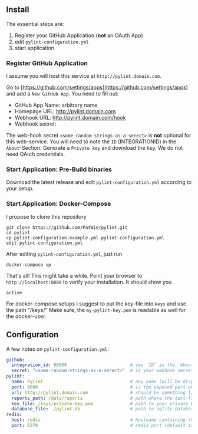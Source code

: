 ## Install

The essential steps are:

1. Register your GitHub Application (**not** an OAuth App)
2. edit `pylint-configuration.yml`
3. start application

### Register GitHub Application

I assume you will host this service at `http://pylint.domain.com`.

Go to [https://github.com/settings/apps](https://github.com/settings/apps) and add a `New GitHub App`.
You need to fill out:
- GitHub App Name: arbitrary name
- Homepage URL: http://pylint.domain.com
- Webhook URL: http://pylint.domain.com/hook
- Webhook secret: <some-random-strings-as-a-serect>

The web-hook secret `<some-random-strings-as-a-serect>` is **not** optional for this web-service. You will need to note the `ID` (INTEGRATIONID) in the `About`-Section. Generate a `Private key` and download the key. We do not need OAuth credentials.

### Start Application: Pre-Build binaries

Download the latest release and edit `pylint-configuration.yml` according to your setup.

### Start Application: Docker-Compose

I propose to clone this repository

    git clone https://github.com/PatWie/pylint.git
    cd pylint
    cp pylint-configuration.example.yml pylint-configuration.yml
    edit pylint-configuration.yml

After editing `pylint-configuration.yml`, just run

    docker-compose up

That's all! This might take a while. Point your browser to `http://localhost:8080` to verify your installation. It should show you

    active

For docker-compose setups I suggest to put the key-file into `keys` and use the path "/keys/<keyfilename>"
Make sure, the `my-pylint-key.pem` is readable as well for the docker-user.

## Configuration

A few notes on `pylint-configuration.yml`:

```yaml
github:
  integration_id: 00000                        # see `ID` in the `About`-Section on the GitHub page
  secret: "<some-random-strings-as-a-serect>"  # is your webhook secret
pylint:
  name: PyLint                                 # any name (will be displayed next to the commits)
  port: 8080                                   # is the exposed port which can act as an endpoint in an NGINX reverse proxy
  url: http://pylint.domain.com                # should be something like `http://pylint.domain.com` without trailing `/`
  reports_path: /data/reports                  # path where the text-files of the reports should be saved
  key_file: /keys/private-key.pem              # path to your private key of the GitHub Application
  database_file: ./pylint.db                   # path to sqlite database file
redis:
  host: redis                                  # hostname containing the redis service (commonly "localhost" or "redis")
  port: 6379                                   # redis port (default is 6379)

```
